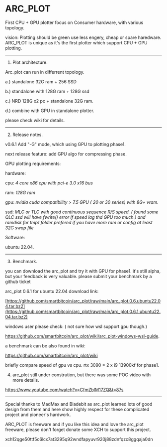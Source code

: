 # ARC_PLOT
First CPU + GPU plotter focus on Consumer hardware, with various topology.

vision:
Plotting should be green use less engery, cheap or spare haredware.
ARC_PLOT is unique as it's the first plotter which support CPU + GPU plotting.

-----------------------------------------------------------------------------------------------------------
1. Plot architecture.

Arc_plot can run in differrent topology.

a.) standalone 32G ram + 256 SSD

b.) standalone with 128G ram + 128G ssd

c.) NRD 128G x2 pc + standalone 32G ram.

d.) combine with GPU in standalone plotter.

please check wiki for details.

-----------------------------------------------------------------------------------------------------------
2. Release notes.

v0.6.1 Add "-G" mode, which using GPU to plotting phase1.

next release feature: add GPU algo for compressing phase.

GPU plotting requirements:

hardware:

cpu: *4 core x86 cpu with pci-e 3.0 x16 bus*

ram: *128G ram*

gpu: *nvidia cuda compatibility > 7.5 GPU ( 20 or 30 series) with 8G+ vram.*

ssd: *MLC or TLC with good continuous sequence R/S speed. ( found some QLC ssd will have fwrite() error if speed lag thd GPU too much.) and ramdisk for tmp1 folder prefered if you have more ram or config at least 32G swap file*

Software:

ubuntu 22.04.


-----------------------------------------------------------------------------------------------------------
3. Benchmark.

you can download the arc_plot and try it with GPU for phase1. it's still alpha, but your feedback is very valuable.
please submit your benchmark by a github ticket 

arc_plot 0.6.1 for ubuntu 22.04 download link:

[https://github.com/smartbitcoin/arc_plot/raw/main/arc_plot.0.6.ubuntu22.04.tar.bz2](https://github.com/smartbitcoin/arc_plot/raw/main/arc_plot.0.6.1.ubuntu22.04.tar.bz2)

windows user please check: ( not sure how wsl support gpu though.)

https://github.com/smartbitcoin/arc_plot/wiki/arc_plot-windows-wsl-guide.

a benchmark can be also found in wiki:

https://github.com/smartbitcoin/arc_plot/wiki

briefly compare speed of gpu vs cpu.  rtx 3090 = 2 x i9 13900kf for phase1.

4. arc_plot still under constrution, but there was some POC video with more details.

https://www.youtube.com/watch?v=CfmZbIM17ZQ&t=87s


-----------------------------------------------------------------------------------------------------------

Special thanks to MadMax and Bladebit as arc_plot learned lots of good design from them and here show highly respect for these complicated project and pioneer's hardwork.

ARC_PLOT is freeware and if you like this idea and love the arc_plot freeware, please don't forget donate some XCH to support this project.

xch12qge50ttf5c6lcx7at3295q92wndfapyuvr920j88zdnfqzc8ggqaja0dn
